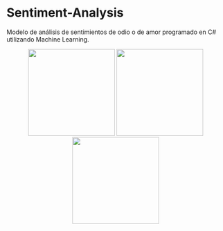 # Sentiment-Analysis
Modelo de análisis de sentimientos de odio o de amor programado en C# utilizando Machine Learning.
<p align="center">
  <img src="https://github.com/josedavd-07/Laboratorio-Virtual-1-Fundamentos-de-Programacion./assets/134252125/f61248ce-e169-43ba-bda3-921013d15d2b" width="200" heigth="100" />
  <img src="https://github.com/josedavd-07/Laboratorio-Virtual-1-Fundamentos-de-Programacion./assets/134252125/586432e7-6b64-4694-92ff-ecf28bc0c69b" width="200" heigth="100" /> 
  <img src="https://github.com/josedavd-07/Laboratorio-Virtual-1-Fundamentos-de-Programacion./assets/134252125/4ca9754d-e0f7-43a6-9a7b-f5e2e43b1388" width="200" heigth="100" />  
</p>

